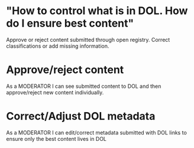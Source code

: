# "How to control what is in DOL. How do I ensure best content"

Approve or reject content submitted through open registry. Correct classifications or add missing information.

# Approve/reject content

As a MODERATOR I can see submitted content to DOL and then approve/reject new content individually.

# Correct/Adjust DOL metadata
As a MODERATOR I can edit/correct metadata submitted with DOL links to ensure only the best content lives in DOL

